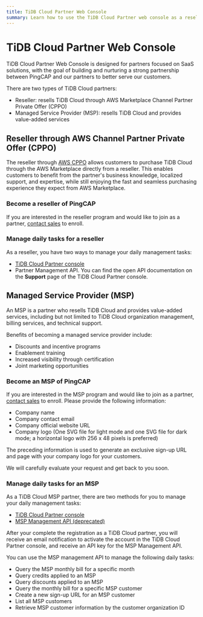 ```yaml
---
title: TiDB Cloud Partner Web Console
summary: Learn how to use the TiDB Cloud Partner web console as a reseller and Managed Service Provider (MSP).
---
```


# TiDB Cloud Partner Web Console

TiDB Cloud Partner Web Console is designed for partners focused on SaaS solutions, with the goal of building and nurturing a strong partnership between PingCAP and our partners to better serve our customers.

There are two types of TiDB Cloud partners:

- Reseller: resells TiDB Cloud through AWS Marketplace Channel Partner Private Offer (CPPO)
- Managed Service Provider (MSP): resells TiDB Cloud and provides value-added services

## Reseller through AWS Channel Partner Private Offer (CPPO)

The reseller through [AWS CPPO](https://aws.amazon.com/marketplace/features/cpprivateoffers) allows customers to purchase TiDB Cloud through the AWS Marketplace directly from a reseller. This enables customers to benefit from the partner's business knowledge, localized support, and expertise, while still enjoying the fast and seamless purchasing experience they expect from AWS Marketplace.

### Become a reseller of PingCAP

If you are interested in the reseller program and would like to join as a partner, [contact sales](https://www.pingcap.com/partners/become-a-partner/) to enroll.

### Manage daily tasks for a reseller

As a reseller, you have two ways to manage your daily management tasks:

- [TiDB Cloud Partner console](https://partner-console.tidbcloud.com)
- Partner Management API. You can find the open API documentation on the **Support** page of the TiDB Cloud Partner console.

## Managed Service Provider (MSP)

An MSP is a partner who resells TiDB Cloud and provides value-added services, including but not limited to TiDB Cloud organization management, billing services, and technical support.

Benefits of becoming a managed service provider include:

- Discounts and incentive programs
- Enablement training
- Increased visibility through certification
- Joint marketing opportunities

### Become an MSP of PingCAP

If you are interested in the MSP program and would like to join as a partner, [contact sales](https://www.pingcap.com/partners/become-a-partner/) to enroll. Please provide the following information:

- Company name
- Company contact email
- Company official website URL
- Company logo (One SVG file for light mode and one SVG file for dark mode; a horizontal logo with 256 x 48 pixels is preferred)

The preceding information is used to generate an exclusive sign-up URL and page with your company logo for your customers.

We will carefully evaluate your request and get back to you soon.

### Manage daily tasks for an MSP

As a TiDB Cloud MSP partner, there are two methods for you to manage your daily management tasks:

- [TiDB Cloud Partner console](https://partner-console.tidbcloud.com)
- [MSP Management API (deprecated)](https://docs.pingcap.com/tidbcloud/api/v1beta1/msp)

After your complete the registration as a TiDB Cloud partner, you will receive an email notification to activate the account in the TiDB Cloud Partner console, and receive an API key for the MSP Management API.

You can use the MSP management API to manage the following daily tasks:

- Query the MSP monthly bill for a specific month
- Query credits applied to an MSP
- Query discounts applied to an MSP
- Query the monthly bill for a specific MSP customer
- Create a new sign-up URL for an MSP customer
- List all MSP customers
- Retrieve MSP customer information by the customer organization ID
